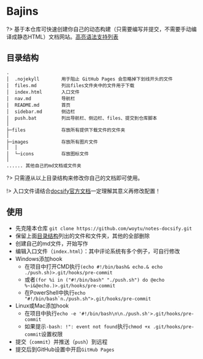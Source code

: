 # Bajins

?> 基于本仓库可快速创建你自己的动态构建（只需要编写并提交，不需要手动编译成静态HTML）文档网站。[高亮语法支持列表](https://prismjs.com/#languages-list)


## 目录结构

```
.
│  .nojekyll        用于阻止 GitHub Pages 会忽略掉下划线开头的文件
│  files.md         列出files文件夹中的文件用于下载
│  index.html       入口文件
│  nav.md           导航栏
│  README.md        首页
│  sidebar.md       侧边栏
│  push.bat         列出导航栏、侧边栏、files、提交到仓库脚本
│      
├─files             存放所有提供下载文件的文件夹
│      
├─images            存放所有图片文件
│  │  
│  └─icons          存放图标文件
│
...... 其他自己的md文档或文件夹

```
?> 只需遵从以上目录结构来修改你自己的文档即可使用。

!> 入口文件请结合[docsify官方文档](https://docsify.js.org)一定理解其意义再修改配置！


## 使用

- 先克隆本仓库 `git clone https://github.com/woytu/notes-docsify.git`
- 保留上面[目录结构](#目录结构)列出的文件和文件夹，其他的全部删除
- 创建自己的md文件，开始写作
- 编辑入口文件（`index.html`）：其中评论系统有多个例子，可自行修改
- Windows添加hook
    - 在项目中打开CMD执行`(echo #!/bin/bash& echo.& echo ./push.sh)>.git/hooks/pre-commit`
    - 或者`(for %i in ("#!/bin/bash" "./push.sh") do @echo %~i&@echo.)>.git/hooks/pre-commit`
    - 在PowerShell中执行<code>echo "#!/bin/bash`n./push.sh">.git/hooks/pre-commit</code>
- Linux或Mac添加hook
    - 在项目中执行`echo -e '#!/bin/bash\n\n./push.sh'>.git/hooks/pre-commit`
    - 如果提示`-bash: !": event not found`执行`chmod +x .git/hooks/pre-commit`设置权限
- 提交（`commit`）并推送（`push`）到远程
- 提交后到GitHub设置中开启`GitHub Pages`